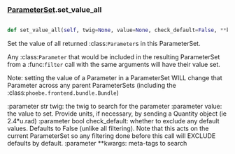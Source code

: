 ### [ParameterSet](ParameterSet.md).set_value_all

```py

def set_value_all(self, twig=None, value=None, check_default=False, **kwargs)

```



Set the value of all returned :class:`Parameter`s in this ParameterSet.

Any :class:`Parameter` that would be included in the resulting ParameterSet
from a :func:`filter` call with the same arguments will have
their value set.

Note: setting the value of a Parameter in a ParameterSet WILL
change that Parameter across any parent ParameterSets (including
the :class:`phoebe.frontend.bundle.Bundle`)

:parameter str twig: the twig to search for the parameter
:parameter value: the value to set.  Provide units, if necessary, by
        sending a Quantity object (ie 2.4*u.rad)
:parameter bool check_default: whether to exclude any default values.
        Defaults to False (unlike all filtering).  Note that this
        acts on the current ParameterSet so any filtering done before
        this call will EXCLUDE defaults by default.
:parameter **kwargs: meta-tags to search

